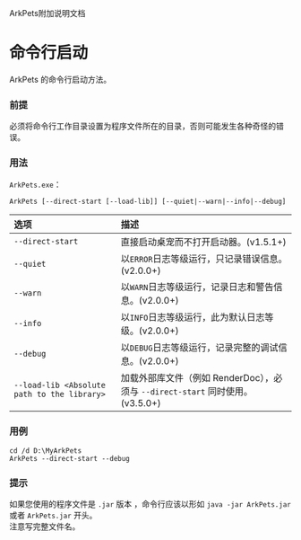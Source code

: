 ArkPets附加说明文档
# 命令行启动

ArkPets 的命令行启动方法。

### 前提
必须将命令行工作目录设置为程序文件所在的目录，否则可能发生各种奇怪的错误。

### 用法
`ArkPets.exe`：
```
ArkPets [--direct-start [--load-lib]] [--quiet|--warn|--info|--debug]
```

| 选项                                          | 描述                                                        |
|:--------------------------------------------|:----------------------------------------------------------|
| `--direct-start`                            | 直接启动桌宠而不打开启动器。(v1.5.1+)                                   |
| `--quiet`                                   | 以`ERROR`日志等级运行，只记录错误信息。(v2.0.0+)                          |
| `--warn`                                    | 以`WARN`日志等级运行，记录日志和警告信息。(v2.0.0+)                         |
| `--info`                                    | 以`INFO`日志等级运行，此为默认日志等级。(v2.0.0+)                          |
| `--debug`                                   | 以`DEBUG`日志等级运行，记录完整的调试信息。(v2.0.0+)                        |
| `--load-lib <Absolute path to the library>` | 加载外部库文件（例如 RenderDoc），必须与 `--direct-start` 同时使用。(v3.5.0+) |

### 用例
```shell
cd /d D:\MyArkPets
ArkPets --direct-start --debug
```

### 提示
如果您使用的程序文件是 `.jar` 版本 ，命令行应该以形如 `java -jar ArkPets.jar` 或者 `ArkPets.jar` 开头。  
注意写完整文件名。
